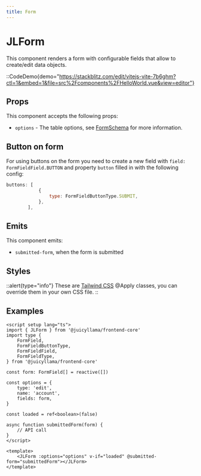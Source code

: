 ```yaml
---
title: Form
---
```


# JLForm

This component renders a form with configurable fields that allow to create/edit data objects.

::CodeDemo{demo="https://stackblitz.com/edit/vitejs-vite-7b6ghm?ctl=1&embed=1&file=src%2Fcomponents%2FHelloWorld.vue&view=editor"}

## Props

This component accepts the following props:

-   `options` - The table options, see [FormSchema](../../types/form.md) for more information.

## Button on form

For using buttons on the form you need to create a new field with `field: FormFieldField.BUTTON` and property `button` filled in with the following config:

```js
buttons: [
            {
                type: FormFieldButtonType.SUBMIT,
            },
        ],
```

## Emits

This component emits:

-   `submitted-form`, when the form is submitted

## Styles

::alert{type="info"}
These are [Tailwind CSS](https://tailwindcss.com/docs/reusing-styles#extracting-classes-with-apply) @Apply classes, you can override them in your own CSS file.
::

## Examples

```vue
<script setup lang="ts">
import { JLForm } from '@juicyllama/frontend-core'
import type {
	FormField,
	FormFieldButtonType,
	FormFieldField,
	FormFieldType,
} from '@juicyllama/frontend-core'

const form: FormField[] = reactive([])

const options = {
	type: 'edit',
	name: 'account',
	fields: form,
}

const loaded = ref<boolean>(false)

async function submittedForm(form) {
	// API call
}
</script>

<template>
	<JLForm :options="options" v-if="loaded" @submitted-form="submittedForm"></JLForm>
</template>
```
